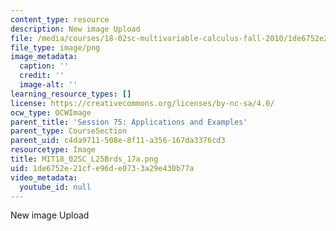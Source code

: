 ```yaml
---
content_type: resource
description: New image Upload
file: /media/courses/18-02sc-multivariable-calculus-fall-2010/1de6752e21cfe96de0733a29e430b77a_MIT18_02SC_L25Brds_17a.png
file_type: image/png
image_metadata:
  caption: ''
  credit: ''
  image-alt: ''
learning_resource_types: []
license: https://creativecommons.org/licenses/by-nc-sa/4.0/
ocw_type: OCWImage
parent_title: 'Session 75: Applications and Examples'
parent_type: CourseSection
parent_uid: c4da9711-508e-8f11-a356-167da3376cd3
resourcetype: Image
title: MIT18_02SC_L25Brds_17a.png
uid: 1de6752e-21cf-e96d-e073-3a29e430b77a
video_metadata:
  youtube_id: null
---
```

New image Upload